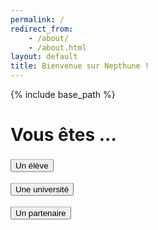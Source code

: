 ```yaml
---
permalink: /
redirect_from:
    - /about/
    - /about.html
layout: default
title: Bienvenue sur Nepthune !
---
```

{% include base_path %}

<head>
    <meta name="viewport" content="width=device-width, initial-scale=1.0">
    <meta charset="utf-8">
</head>
<body>
    <div class="container">
        <h1 text-align="center">Vous êtes ...</h1>
        <br><br><br>
        <div class="text-center" style="-ms-transform: translateY(-50%); transform: translateY(-50%);">
            <button class="form__button" type="submit" onClick="location.href='{{ base_path }}/authentification-eleve.html';">Un élève</button>
            <br><br>
            <button class="form__button" type="submit" onclick="location.href='{{ base_path }}/authentification-universite.html';">Une université</button>
            <br><br>
            <button class="form__button" type="submit" onclick="location.href='{{ base_path }}/authentification-partenaire.html';">Un partenaire</button>
            <br>
        </div>
    </div>
</body>